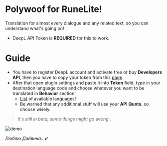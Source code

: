 # Polywoof for RuneLite!
Translation for almost every dialogue and any related text, so you can understand what's going on!
- DeepL API Token is **REQUIRED** for this to work.

# Guide
- You have to register DeepL account and activate free or buy **Developers API**, then you have to copy your token from this [page](https://www.deepl.com/pro-account/summary).
- After that open plugin settings and paste it into **Token** field, type in your destination language code and choose whatever you want to be translated in **Behavior** section!
  - [List](https://www.deepl.com/docs-api/simulator) of available languages!
  - Be warned that any additional stuff will use your **API Quota**, so choose wisely.

> *It's still in beta, some things might go wrong..*

![demo](https://user-images.githubusercontent.com/13049652/161437194-fca3d9c0-7226-40ed-9403-b4c01393f1af.png)

*Люблю Дэйвика.. 💕*
